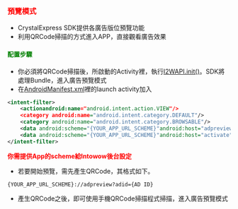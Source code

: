 ﻿<h3 id='preview' style='color:red'>預覽模式</h3>

- CrystalExpress SDK提供各廣告版位預覽功能
- 利用QRCode掃描的方式進入APP，直接觀看廣告效果

<h4 id='preview-setting' style='color:green'>配置步驟</h4>

- 你必須將QRCode掃描後，所啟動的Activity裡，執行[I2WAPI.init()][I2WAPI-init]。SDK將處理Bundle，進入廣告預覽模式
- 在[AndroidManifest.xml][TAG-AndroidManifest]裡的launch activity加入

```xml
<intent-filter>
	<actionandroid:name="android.intent.action.VIEW"/>
	<category android:name="android.intent.category.DEFAULT"/>
	<category android:name="android.intent.category.BROWSABLE"/>
	<data android:scheme="{YOUR_APP_URL_SCHEME}"android:host="adpreview"/>
	<data android:scheme="{YOUR_APP_URL_SCHEME}"android:host="activate"android:pathPattern=".*"/>
</intent-filter>
```

<span style='font-weight: bold;color:red'>你需提供App的scheme給Intowow後台設定<span/>

- 若要開始預覽，需先產生QRCode，其格式如下。
```
{YOUR_APP_URL_SCHEME}://adpreview?adid={AD ID}
```

- 產生QRCode之後，即可使用手機QRCode掃描程式掃描，進入廣告預覽模式

[I2WAPI-init]:https://github.com/ddad-daniel/CrystalExpressSDK-CN/blob/master/CrystalExpressDemo/src/com/intowow/crystalexpress/cedemo/CEOpenSplashActivity.java#L46 "CEOpenSplashActivity.java" 
[TAG-AndroidManifest]:https://github.com/ddad-daniel/CrystalExpressSDK-CN/blob/master/CrystalExpressDemo/AndroidManifest.xml "AndroidManifest.xml"
